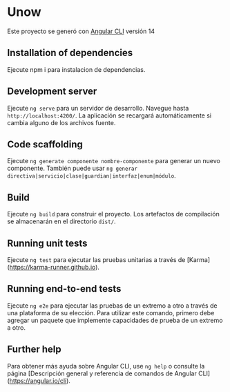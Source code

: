# Unow

Este proyecto se generó con [Angular CLI](https://github.com/angular/angular-cli) versión 14

## Installation of dependencies

Ejecute npm i para instalacion de dependencias.

## Development server

Ejecute `ng serve` para un servidor de desarrollo. Navegue hasta `http://localhost:4200/`. La aplicación se recargará automáticamente si cambia alguno de los archivos fuente.

## Code scaffolding

Ejecute `ng generate componente nombre-componente` para generar un nuevo componente. También puede usar `ng generar directiva|servicio|clase|guardian|interfaz|enum|módulo`.

## Build

Ejecute `ng build` para construir el proyecto. Los artefactos de compilación se almacenarán en el directorio `dist/`.

## Running unit tests

Ejecute `ng test` para ejecutar las pruebas unitarias a través de [Karma] (https://karma-runner.github.io).

## Running end-to-end tests

Ejecute `ng e2e` para ejecutar las pruebas de un extremo a otro a través de una plataforma de su elección. Para utilizar este comando, primero debe agregar un paquete que implemente capacidades de prueba de un extremo a otro.

## Further help

Para obtener más ayuda sobre Angular CLI, use `ng help` o consulte la página [Descripción general y referencia de comandos de Angular CLI] (https://angular.io/cli).
